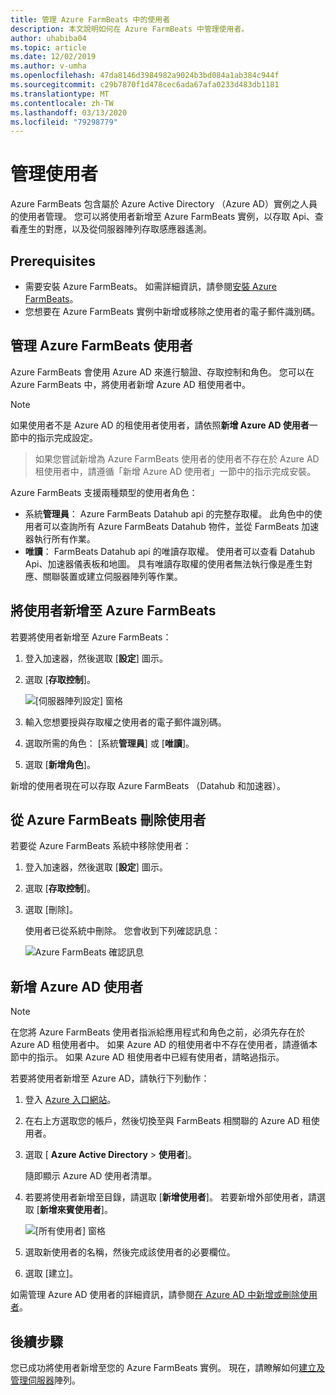 ```yaml
---
title: 管理 Azure FarmBeats 中的使用者
description: 本文說明如何在 Azure FarmBeats 中管理使用者。
author: uhabiba04
ms.topic: article
ms.date: 12/02/2019
ms.author: v-umha
ms.openlocfilehash: 47da8146d3984982a9024b3bd084a1ab384c944f
ms.sourcegitcommit: c29b7870f1d478cec6ada67afa0233d483db1181
ms.translationtype: MT
ms.contentlocale: zh-TW
ms.lasthandoff: 03/13/2020
ms.locfileid: "79298779"
---
```

# <a name="manage-users"></a>管理使用者

Azure FarmBeats 包含屬於 Azure Active Directory （Azure AD）實例之人員的使用者管理。 您可以將使用者新增至 Azure FarmBeats 實例，以存取 Api、查看產生的對應，以及從伺服器陣列存取感應器遙測。

## <a name="prerequisites"></a>Prerequisites

- 需要安裝 Azure FarmBeats。 如需詳細資訊，請參閱[安裝 Azure FarmBeats](install-azure-farmbeats.md)。
- 您想要在 Azure FarmBeats 實例中新增或移除之使用者的電子郵件識別碼。

## <a name="manage-azure-farmbeats-users"></a>管理 Azure FarmBeats 使用者

Azure FarmBeats 會使用 Azure AD 來進行驗證、存取控制和角色。 您可以在 Azure FarmBeats 中，將使用者新增 Azure AD 租使用者中。

> [!NOTE]
> 如果使用者不是 Azure AD 的租使用者使用者，請依照**新增 Azure AD 使用者**一節中的指示完成設定。

> 如果您嘗試新增為 Azure FarmBeats 使用者的使用者不存在於 Azure AD 租使用者中，請遵循「新增 Azure AD 使用者」一節中的指示完成安裝。

Azure FarmBeats 支援兩種類型的使用者角色：

 - 系統**管理員**： Azure FarmBeats Datahub api 的完整存取權。 此角色中的使用者可以查詢所有 Azure FarmBeats Datahub 物件，並從 FarmBeats 加速器執行所有作業。
 - **唯讀**： FarmBeats Datahub api 的唯讀存取權。 使用者可以查看 Datahub Api、加速器儀表板和地圖。 具有唯讀存取權的使用者無法執行像是產生對應、關聯裝置或建立伺服器陣列等作業。

## <a name="add-users-to-azure-farmbeats"></a>將使用者新增至 Azure FarmBeats

若要將使用者新增至 Azure FarmBeats：

1. 登入加速器，然後選取 [**設定**] 圖示。
2. 選取 [**存取控制**]。

    ![[伺服器陣列設定] 窗格](./media/create-farms-in-azure-farmbeats/settings-users-1.png)

3. 輸入您想要授與存取權之使用者的電子郵件識別碼。
4. 選取所需的角色： [系統**管理員**] 或 [**唯讀**]。
5. 選取 [**新增角色**]。

新增的使用者現在可以存取 Azure FarmBeats （Datahub 和加速器）。

## <a name="delete-users-from-azure-farmbeats"></a>從 Azure FarmBeats 刪除使用者

若要從 Azure FarmBeats 系統中移除使用者：

1. 登入加速器，然後選取 [**設定**] 圖示。
2. 選取 [**存取控制**]。
3. 選取 [刪除]。

   使用者已從系統中刪除。 您會收到下列確認訊息：

   ![Azure FarmBeats 確認訊息](./media/create-farms-in-azure-farmbeats/manage-users-2.png)

## <a name="add-azure-ad-users"></a>新增 Azure AD 使用者

> [!NOTE]
> 在您將 Azure FarmBeats 使用者指派給應用程式和角色之前，必須先存在於 Azure AD 租使用者中。 如果 Azure AD 的租使用者中不存在使用者，請遵循本節中的指示。 如果 Azure AD 租使用者中已經有使用者，請略過指示。

若要將使用者新增至 Azure AD，請執行下列動作：

1. 登入 [Azure 入口網站](https://portal.azure.com/)。
2. 在右上方選取您的帳戶，然後切換至與 FarmBeats 相關聯的 Azure AD 租使用者。
3. 選取 [ **Azure Active Directory** > **使用者**]。

    隨即顯示 Azure AD 使用者清單。

4. 若要將使用者新增至目錄，請選取 [**新增使用者**]。 若要新增外部使用者，請選取 [**新增來賓使用者**]。

    ![[所有使用者] 窗格](./media/create-farms-in-azure-farmbeats/manage-users-3.png)

5. 選取新使用者的名稱，然後完成該使用者的必要欄位。
6. 選取 [建立]。

如需管理 Azure AD 使用者的詳細資訊，請參閱[在 Azure AD 中新增或刪除使用者](https://docs.microsoft.com/azure/active-directory/fundamentals/add-users-azure-active-directory/)。

## <a name="next-steps"></a>後續步驟

您已成功將使用者新增至您的 Azure FarmBeats 實例。 現在，請瞭解如何[建立及管理伺服器](manage-farms-in-azure-farmbeats.md#create-farms)陣列。
